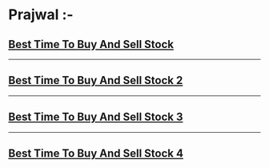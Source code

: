 # Prajwal :-

## [Best Time To Buy And Sell Stock](https://leetcode.com/problems/best-time-to-buy-and-sell-stock/)
---
## [Best Time To Buy And Sell Stock 2](https://leetcode.com/problems/best-time-to-buy-and-sell-stock-ii/)
---
## [Best Time To Buy And Sell Stock 3](https://leetcode.com/problems/best-time-to-buy-and-sell-stock-iii/)
---
## [Best Time To Buy And Sell Stock 4](https://leetcode.com/problems/best-time-to-buy-and-sell-stock-iv/)
